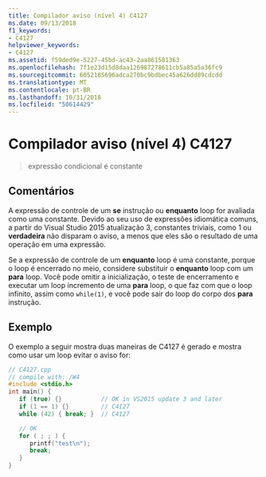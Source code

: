 ```yaml
---
title: Compilador aviso (nível 4) C4127
ms.date: 09/13/2018
f1_keywords:
- C4127
helpviewer_keywords:
- C4127
ms.assetid: f59ded9e-5227-45bd-ac43-2aa861581363
ms.openlocfilehash: 7f1e23d15d8daa126987278611cb5a85a5a36fc9
ms.sourcegitcommit: 6052185696adca270bc9bdbec45a626dd89cdcdd
ms.translationtype: MT
ms.contentlocale: pt-BR
ms.lasthandoff: 10/31/2018
ms.locfileid: "50614429"
---
```

# <a name="compiler-warning-level-4-c4127"></a>Compilador aviso (nível 4) C4127

> expressão condicional é constante

## <a name="remarks"></a>Comentários

A expressão de controle de um **se** instrução ou **enquanto** loop for avaliada como uma constante. Devido ao seu uso de expressões idiomática comuns, a partir do Visual Studio 2015 atualização 3, constantes triviais, como 1 ou **verdadeira** não disparam o aviso, a menos que eles são o resultado de uma operação em uma expressão.

Se a expressão de controle de um **enquanto** loop é uma constante, porque o loop é encerrado no meio, considere substituir o **enquanto** loop com um **para** loop. Você pode omitir a inicialização, o teste de encerramento e executar um loop incremento de uma **para** loop, o que faz com que o loop infinito, assim como `while(1)`, e você pode sair do loop do corpo dos **para** instrução.

## <a name="example"></a>Exemplo

O exemplo a seguir mostra duas maneiras de C4127 é gerado e mostra como usar um loop evitar o aviso for:

```cpp
// C4127.cpp
// compile with: /W4
#include <stdio.h>
int main() {
   if (true) {}           // OK in VS2015 update 3 and later
   if (1 == 1) {}         // C4127
   while (42) { break; }  // C4127

   // OK
   for ( ; ; ) {
      printf("test\n");
      break;
   }
}
```